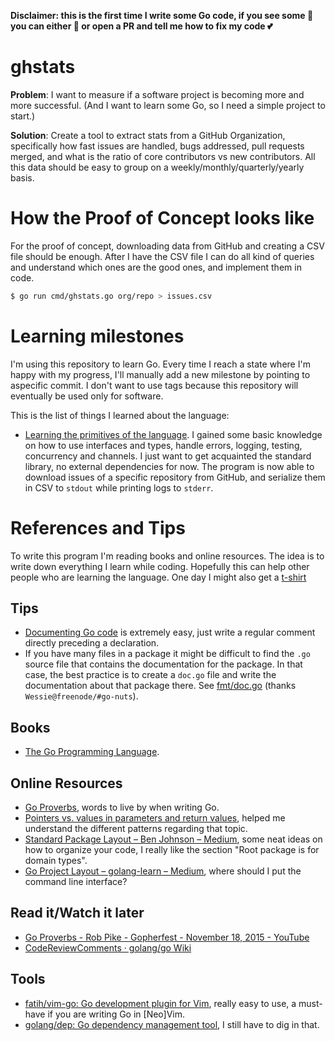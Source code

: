 **Disclaimer: this is the first time I write some Go code, if you see some :poop: you can either :see_no_evil: or open a PR and tell me how to fix my code :two_hearts:**

# ghstats
**Problem**: I want to measure if a software project is becoming more and more successful. (And I want to learn some Go, so I need a simple project to start.)

**Solution**: Create a tool to extract stats from a GitHub Organization, specifically how fast issues are handled, bugs addressed, pull requests merged, and what is the ratio of core contributors vs new contributors. All this data should be easy to group on a weekly/monthly/quarterly/yearly basis.

# How the Proof of Concept looks like
For the proof of concept, downloading data from GitHub and creating a CSV file should be enough. After I have the CSV file I can do all kind of queries and understand which ones are the good ones, and implement them in code.

```bash
$ go run cmd/ghstats.go org/repo > issues.csv
```

# Learning milestones
I'm using this repository to learn Go. Every time I reach a state where I'm happy with my progress, I'll manually add a new milestone by pointing to aspecific commit. I don't want to use tags because this repository will eventually be used only for software.

This is the list of things I learned about the language:
- [Learning the primitives of the language](https://github.com/vrde/ghstats/tree/618cdd5af27cc172974b1942e7ded2cbf0074fca). I gained some basic knowledge on how to use interfaces and types, handle errors, logging, testing, concurrency and channels. I just want to get acquainted the standard library, no external dependencies for now. The program is now able to download issues of a specific repository from GitHub, and serialize them in CSV to `stdout` while printing logs to `stderr`.

# References and Tips
To write this program I'm reading books and online resources. The idea is to write down everything I learn while coding. Hopefully this can help other people who are learning the language. One day I might also get a [t-shirt](https://medium.com/@ashleymcnamara/gophercon-2018-b9a97387b954)

## Tips
- [Documenting Go code](https://blog.golang.org/godoc-documenting-go-code) is extremely easy, just write a regular comment directly preceding a declaration.
- If you have many files in a package it might be difficult to find the `.go` source file that contains the documentation for the package. In that case, the best practice is to create a `doc.go` file and write the documentation about that package there. See [fmt/doc.go](https://golang.org/src/fmt/doc.go) (thanks `Wessie@freenode/#go-nuts`).

## Books
- [The Go Programming Language](https://www.gopl.io/).

## Online Resources
- [Go Proverbs](https://go-proverbs.github.io/), words to live by when writing Go.
- [Pointers vs. values in parameters and return values](https://stackoverflow.com/questions/23542989/pointers-vs-values-in-parameters-and-return-values), helped me understand the different patterns regarding that topic.
- [Standard Package Layout – Ben Johnson – Medium](https://medium.com/@benbjohnson/standard-package-layout-7cdbc8391fc1), some neat ideas on how to organize your code, I really like the section "Root package is for domain types".
- [Go Project Layout – golang-learn – Medium](https://medium.com/golang-learn/go-project-layout-e5213cdcfaa2), where should I put the command line interface?

## Read it/Watch it later
- [Go Proverbs - Rob Pike - Gopherfest - November 18, 2015 - YouTube](https://www.youtube.com/watch?v=PAAkCSZUG1c&t=7m36s)
- [CodeReviewComments · golang/go Wiki](https://github.com/golang/go/wiki/CodeReviewComments)

## Tools
- [fatih/vim-go: Go development plugin for Vim](https://github.com/fatih/vim-go), really easy to use, a must-have if you are writing Go in [Neo]Vim.
- [golang/dep: Go dependency management tool](https://github.com/golang/dep), I still have to dig in that.
